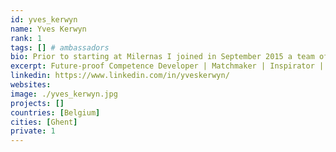 ```yaml
---
id: yves_kerwyn
name: Yves Kerwyn
rank: 1
tags: [] # ambassadors
bio: Prior to starting at Milernas I joined in September 2015 a team of datacenter, storage, networking and hardware design experts to co-found Green IT Globe.Before that I spent 16 wonderful years at Microsoft. In my last role, partner sales executive, I managed the top Belgian partners for Microsoft’s Cloud Productivity business, leveraging my broad experience as a highly successful solution specialist for Office 365.As a solution specialist I accomplished (1x) +100% and (3x) +150% quota attainment, for which I was rewarded in 2012 with the Microsoft Circle of Excellence Top Attainment Platinum Award.Prior to the solution sales role I was for 5 years a product marketing manager for SharePoint and Office Professional Plus. Main achievement in this role is my leading contribution in developing the SharePoint ecosystem, particularly by devotedly representing Microsoft at virtually all public platforms where collaboration, enterprise content management and enterprise search were debated, directly and indirectly supporting the local SharePoint – and by consequence the Office – revenue growth acceleration. I started at Microsoft in January 1999 as a systems engineer and later developer evangelist, typically spending most of my time preparing and delivering TechNet & MSDN roadshows, covering a wide spectrum of products including Windows Server, SQL Server, Exchange Server, BizTalk Server and all Microsoft programming languages and development tools.In between I was for approximately 4 years a partner technology advisor, supporting the recruitment and development of Microsoft business partners, especially in new business opportunity domains. In this period I gradually converted from being rather technology-oriented to more business-focused, without losing my passion for technology. Before joining Microsoft I worked at Softamed, a computer telephony integration (CTI) start-up. In 1999 I co-founded Artilium, a mobile virtual network enabler (MVNE) spin-off. The internet should treated as a human right for all, and I love contributing to a goal that would make this possible. 
excerpt: Future-proof Competence Developer | Matchmaker | Inspirator | Passionate about People & Technology
linkedin: https://www.linkedin.com/in/yveskerwyn/
websites:
image: ./yves_kerwyn.jpg
projects: []
countries: [Belgium]
cities: [Ghent]
private: 1
---
```


